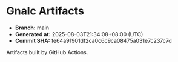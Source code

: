# Gnalc Artifacts

- **Branch:** main
- **Generated at:** 2025-08-03T21:34:08+08:00 (UTC)
- **Commit SHA:** fe64a91901df2ca0c6c9ca08475a031e7c237c7d

Artifacts built by GitHub Actions.  

